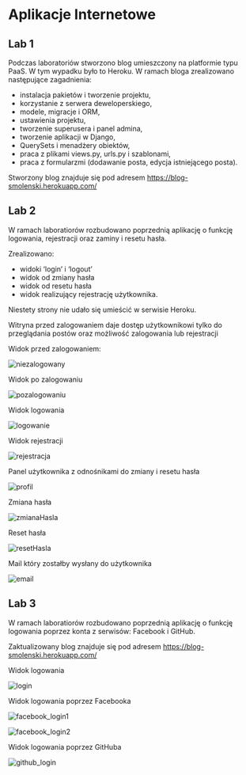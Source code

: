 # Aplikacje Internetowe

## Lab 1
Podczas laboratoriów stworzono blog umieszczony na platformie typu PaaS. W tym wypadku było to Heroku.
W ramach bloga zrealizowano następujące zagadnienia:
 - instalacja pakietów i tworzenie projektu,
 - korzystanie z serwera deweloperskiego,
 - modele, migracje i ORM,
 - ustawienia projektu,
 - tworzenie superusera i panel admina,
 - tworzenie aplikacji w Django,
 - QuerySets i menadżery obiektów,
 - praca z plikami views.py, urls.py i szablonami,
 - praca z formularzmi (dodawanie posta, edycja istniejącego posta).
 
Stworzony blog znajduje się pod adresem https://blog-smolenski.herokuapp.com/
 
## Lab 2
W ramach laboratiorów rozbudowano poprzednią aplikację o funkcję logowania, rejestracji oraz zaminy i resetu hasła.

Zrealizowano:
 - widoki ‘login’ i ‘logout’
 - widok od zmiany hasła
 - widok od resetu hasła
 - widok realizujący rejestrację użytkownika.
 
 Niestety strony nie udało się umieścić w serwisie Heroku.
 
 Witryna przed zalogowaniem daje dostęp użytkownikowi tylko do przeglądania postów oraz możliwość zalogowania lub rejestracji
 
 Widok przed zalogowaniem:
 
 ![niezalogowany](blog/images/niezalogowany.png)
 
 Widok po zalogowaniu
 
 ![pozalogowaniu](blog/images/pozalogowaniu.png)
 
 Widok logowania
 
 ![logowanie](blog/images/logowanie.png)

 Widok rejestracji
 
 ![rejestracja](blog/images/rejestracja.png)

 Panel użytkownika z odnośnikami do zmiany i resetu hasła
 
 ![profil](blog/images/profil.png)

 Zmiana hasła
 
 ![zmianaHasla](blog/images/zmianaHasla.png)
 
  Reset hasła
  
 ![resetHasla](blog/images/resetHasla.png)
 
 Mail który zostałby wysłany do użytkownika
 
 ![email](blog/images/email.png)
 
## Lab 3
W ramach laboratiorów rozbudowano poprzednią aplikację o funkcję logowania poprzez konta z serwisów: Facebook i GitHub.

Zaktualizowany blog znajduje się pod adresem https://blog-smolenski.herokuapp.com/

Widok logowania
 
![login](blog/images/login.bmp)

Widok logowania poprzez Facebooka
 
![facebook_login1](blog/images/facebook_login1.bmp)

![facebook_login2](blog/images/facebook_login2.bmp)

Widok logowania poprzez GitHuba
 
![github_login](blog/images/github_heroku.bmp)
